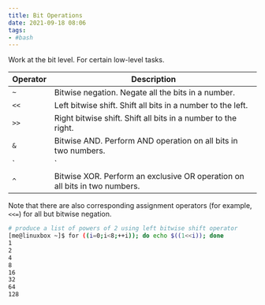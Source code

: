 ```yaml
---
title: Bit Operations
date: 2021-09-18 08:06
tags:
- #bash
---
```


Work at the bit level. For certain low-level tasks.

| Operator | Description                                                                |
|----------|----------------------------------------------------------------------------|
| `~`      | Bitwise negation. Negate all the bits in a number.                         |
| `<<`     | Left bitwise shift. Shift all bits in a number to the left.                |
| `>>`     | Right bitwise shift. Shift all bits in a number to the right.              |
| `&`      | Bitwise AND. Perform AND operation on all bits in two numbers.             |
| `|`      | Bitwise OR. Perform an OR operation on all bits in two numbers.            |
| `^`      | Bitwise XOR. Perform an exclusive OR operation on all bits in two numbers. |

Note that there are also corresponding assignment operators (for
example, `<<=`) for all but bitwise negation.

``` bash
# produce a list of powers of 2 using left bitwise shift operator
[me@linuxbox ~]$ for ((i=0;i<8;++i)); do echo $((1<<i)); done
1
2
4
8
16
32
64
128
```
